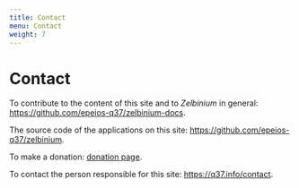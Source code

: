 ```yaml
---
title: Contact
menu: Contact
weight: 7
---
```


# Contact

To contribute to the content of this site and to *Zelbinium* in general: https://github.com/epeios-q37/zelbinium-docs.

The source code of the applications on this site: https://github.com/epeios-q37/zelbinium.

To make a donation: [donation page](../support).

To contact the person responsible for this site: https://q37.info/contact.
